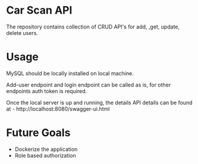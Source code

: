 Car Scan API
=====================
The repository contains collection of CRUD API's for add, ,get, update, delete users. 

Usage
=====================
MySQL should be locally installed on local machine. 

Add-user endpoint and login endpoint can be called as is, for other endpoints auth token is required. 

Once the local server is up and running, the details API details can be found at -
http://localhost:8080/swagger-ui.html

Future Goals
===========================
- Dockerize the application
- Role based authorization